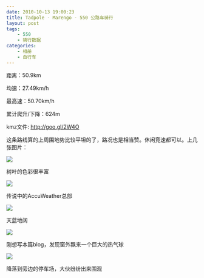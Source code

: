 ```yaml
---
date: 2010-10-13 19:00:23
title: Tadpole - Marengo - 550 公路车骑行
layout: post
tags:
    - 550
    - 骑行数据
categories:
    - 相册
    - 自行车
---
```

距离：50.9km

均速：27.49km/h

最高速：50.70km/h

累计爬升/下降：624m

kmz文件: <a href="http://goo.gl/2W4O" target="_blank">http://goo.gl/2W4O</a>

这条路线算的上周围地势比较平坦的了，路况也是相当赞。休闲竞速都可以。上几张图片：

![](http://pic.ztpala.com/wp-content/uploads/2010/10/IMG_0361-400x300.jpg)

树叶的色彩很丰富

![](http://pic.ztpala.com/wp-content/uploads/2010/10/IMG_0366-400x300.jpg)

传说中的AccuWeather总部

![](http://pic.ztpala.com/wp-content/uploads/2010/10/IMG_0373-400x300.jpg)

天蓝地阔

![](http://pic.ztpala.com/wp-content/uploads/2010/10/IMG_0381-400x300.jpg)

刚想写本篇blog，发现窗外飘来一个巨大的热气球

![](http://pic.ztpala.com/wp-content/uploads/2010/10/IMG_0384-300x400.jpg)

降落到旁边的停车场，大伙纷纷出来围观
